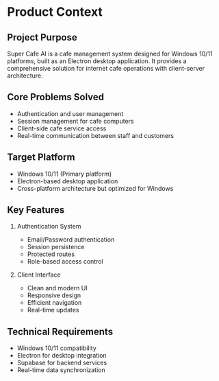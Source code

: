# Product Context

## Project Purpose
Super Cafe AI is a cafe management system designed for Windows 10/11 platforms, built as an Electron desktop application. It provides a comprehensive solution for internet cafe operations with client-server architecture.

## Core Problems Solved
- Authentication and user management
- Session management for cafe computers
- Client-side cafe service access
- Real-time communication between staff and customers

## Target Platform
- Windows 10/11 (Primary platform)
- Electron-based desktop application
- Cross-platform architecture but optimized for Windows

## Key Features
1. Authentication System
   - Email/Password authentication
   - Session persistence
   - Protected routes
   - Role-based access control

2. Client Interface
   - Clean and modern UI
   - Responsive design
   - Efficient navigation
   - Real-time updates

## Technical Requirements
- Windows 10/11 compatibility
- Electron for desktop integration
- Supabase for backend services
- Real-time data synchronization
